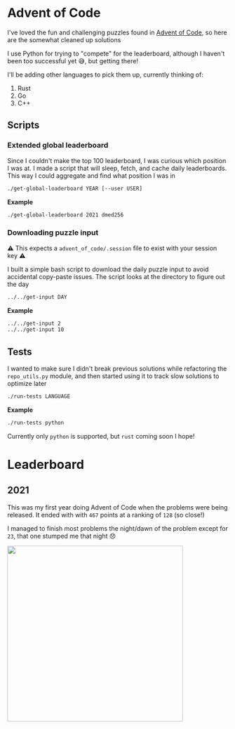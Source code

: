 # Advent of Code

I've loved the fun and challenging puzzles found in [Advent of Code](https://adventofcode.com/), so here are the somewhat cleaned up solutions

I use Python for trying to "compete" for the leaderboard, although I haven't been too successful yet 😅, but getting there!

I'll be adding other languages to pick them up, currently thinking of:
1. Rust
2. Go
3. C++

## Scripts

### Extended global leaderboard

Since I couldn't make the top 100 leaderboard, I was curious which position I was at. I made a script that will sleep, fetch, and cache daily leaderboards. 
This way I could aggregate and find what position I was in

```sh
./get-global-loaderboard YEAR [--user USER]
```

**Example**
```sh
./get-global-leaderboard 2021 dmed256
```

### Downloading puzzle input

⚠️ This expects a `advent_of_code/.session` file to exist with your session key ⚠️

I built a simple bash script to download the daily puzzle input to avoid accidental copy-paste issues.
The script looks at the directory to figure out the day

```sh
../../get-input DAY
```

**Example**
```sh
../../get-input 2
../../get-input 10
```

## Tests

I wanted to make sure I didn't break previous solutions while refactoring the `repo_utils.py` module, and then started using it to track slow solutions to optimize later

```sh
./run-tests LANGUAGE
```

**Example**

```sh
./run-tests python
```

Currently only `python` is supported, but `rust` coming soon I hope!

# Leaderboard

## 2021

This was my first year doing Advent of Code when the problems were being released. 
It ended with with `467` points at a ranking of `128` (so close!)

I managed to finish most problems the night/dawn of the problem except for `23`, that one stumped me that night 😞

<img src="https://user-images.githubusercontent.com/1812355/147386886-cf457537-ef14-4415-9d19-5fb530c6298f.png" width="400px"></img>

